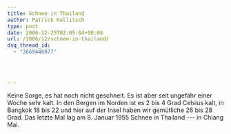 ```yaml
---
title: Schnee in Thailand
author: Patrick Kollitsch
type: post
date: 2006-12-25T02:05:04+00:00
url: /2006/12/schnee-in-thailand/
dsq_thread_id:
  - "3669446077"




---
```

Keine Sorge, es hat noch nicht geschneit. Es ist aber seit ungefähr einer Woche sehr kalt. In den Bergen im Norden ist es 2 bis 4 Grad Celsius kalt, in Bangkok 18 bis 22 und hier auf der Insel haben wir gemütliche 26 bis 28 Grad. Das letzte Mal lag am 8. Januar 1955 Schnee in Thailand --- in Chiang Mai.
